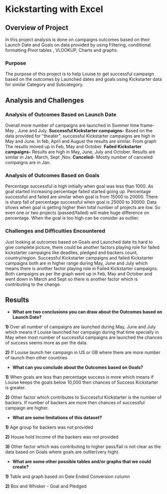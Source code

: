 # Kickstarting with Excel

## Overview of Project
In this project analysis is done on campaigns outcomes based on their Launch Date and Goals on data provided by using Filtering, conditional formatting Pivot tables , VLOOKUP, Charts and graphs.
### Purpose 
The purpose of this project is to help Louise to get successful campaign based on the outcomes by Launched dates and goals using Kickstarter data for similar Category and Subcategory.

## Analysis and Challenges

### Analysis of Outcomes Based on Launch Date
Overall more number of campaigns are launched in Summer time frame- May , June and July.
**Successful Kickstarter campaigns-** Based on the data provided for "theater", successful Kickstarter campaigns are high in May and June. In feb, April and August the results are similar. From graph The results moved up in Feb, May and October.
**Failed Kickstarter campaigns-** Results  are high in May, June, July and October. Results are similar in Jan, March, Sept ,Nov.
**Canceled-** Mostly number of canceled compaigns are in Jan.

### Analysis of Outcomes Based on Goals
Percentage successful is high initially when goal was less than 1000. As goal started increasing percentage failed started going up. Percentage successful and failed are similar when goal is from 15000 to 20000. There is sharp fall of percentage successful when goal is 25000 to 30000. Data shows when goal is getting higher then total number of projects are low. So even one or two projects (passed/failed) will make huge difference on percentage. When the goal is too high can be consider as outlier.

### Challenges and Difficulties Encountered
Just looking at outcomes based on Goals and Launched date its hard to give complete picture, there could be another factors playing role for failed kickstarter campaigns like deadlies, pledged and backers count, country/region. 
Successful Kickstarter campaigns and failed Kickstarter campaigns both are in higher range during May, June and July which means there is another factor playing role in Failed Kickstarter campaigns.
Both campaigns as per the graph went up in Feb, May and October and went down in March and Sept so there is another factor which is contributing to the change. 

## Results
- **What are two conclusions you can draw about the Outcomes based on Launch Date?**

 **1)** Over all number of campaigns are launched during May, June and July which means if Louise launched her campaign during that time specially in May when most number of successful campaigns are launched the chances of         success seems more as per the data. 

**2)** If Louise launch her campaign in US or GB where there are more number of launch then other countries

- **What can you conclude about the Outcomes based on Goals?**

**1)** When goals are less than percentage success is more which means if Louise keeps the goals below 10,000 then chances of Success Kickstarter is greater. 

**2)** Other factor which contributes to Successful Kickstarter is the number of backers. If number of backers are more then chances of successful campaign are higher. 

- **What are some limitations of this dataset?**

**1)** Age group for backers was not provided 

**2)** House hold Income of the backers was not provided

**3)** Other factor which was contributing to higher pass/fail is not clear as the data based on Goals where goals are outlier(very high).

- **What are some other possible tables and/or graphs that we could create?**

**1)** Table and graph based on Date Ended Conversion column

**2)** Box and Whisker - Goal and Pledged